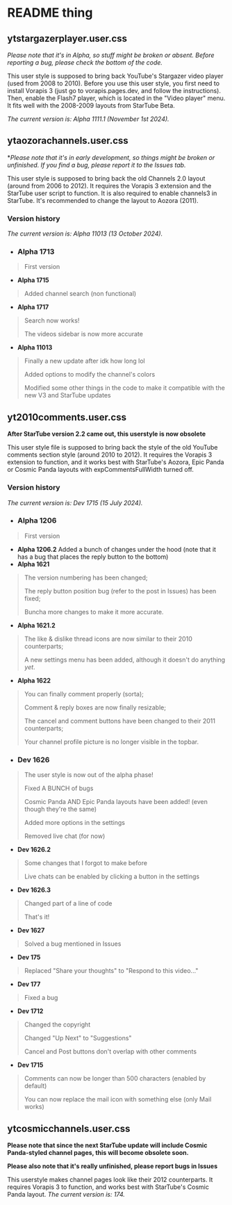 # README thing

## ytstargazerplayer.user.css

*Please note that it's in Alpha, so stuff might be broken or absent. Before reporting a bug, please check the bottom of the code.*

This user style is supposed to bring back YouTube's Stargazer video player (used from 2008 to 2010).
Before you use this user style, you first need to install Vorapis 3 (just go to vorapis.pages.dev, and follow the instructions). Then, enable the Flash7 player, which is located in the "Video player" menu. It fits well with the 2008-2009 layouts from StarTube Beta.

_The current version is: Alpha 1111.1 (November 1st 2024)._

## ytaozorachannels.user.css

**Please note that it's in early development, so things might be broken or unfinished. If you find a bug, please report it to the Issues tab.*

This user style is supposed to bring back the old Channels 2.0 layout (around from 2006 to 2012).
It requires the Vorapis 3 extension and the StarTube user script to function. It is also required to enable channels3 in StarTube. It's recommended to change the layout to Aozora (2011).

### Version history

_The current version is: Alpha 11013 (13 October 2024)._

- ### Alpha 1713
> First version

- **Alpha 1715**
> Added channel search (non functional)

- **Alpha 1717**
> Search now works!
>
> The videos sidebar is now more accurate

- **Alpha 11013**
> Finally a new update after idk how long lol
>
> Added options to modify the channel's colors
>
> Modified some other things in the code to make it compatible with the new V3 and StarTube updates

## yt2010comments.user.css

**After StarTube version 2.2 came out, this userstyle is now obsolete**

This user style file is supposed to bring back the style of the old YouTube comments section style (around 2010 to 2012).
It requires the Vorapis 3 extension to function, and it works best with StarTube's Aozora, Epic Panda or Cosmic Panda layouts with expCommentsFullWidth turned off.

### Version history

_The current version is: Dev 1715 (15 July 2024)._

- ### Alpha 1206
> First version

- **Alpha 1206.2** Added a bunch of changes under the hood (note that it has a bug that places the reply button to the bottom)
- **Alpha 1621**
> The version numbering has been changed;
>
> The reply button position bug (refer to the post in Issues) has been fixed;
> 
> Buncha more changes to make it more accurate.
- **Alpha 1621.2**
> The like & dislike thread icons are now similar to their 2010 counterparts;
> 
> A new settings menu has been added, although it doesn't do anything _yet_.
- **Alpha 1622**
> You can finally comment properly (sorta);
>
> Comment & reply boxes are now finally resizable;
>
> The cancel and comment buttons have been changed to their 2011 counterparts;
>
> Your channel profile picture is no longer visible in the topbar.



- ### Dev 1626
> The user style is now out of the alpha phase!
> 
> Fixed A BUNCH of bugs
> 
> Cosmic Panda AND Epic Panda layouts have been added! (even though they're the same)
> 
> Added more options in the settings
> 
> Removed live chat (for now)

- **Dev 1626.2**
> Some changes that I forgot to make before
>
> Live chats can be enabled by clicking a button in the settings

- **Dev 1626.3**
> Changed part of a line of code
>
> That's it!

- **Dev 1627**
> Solved a bug mentioned in Issues

- **Dev 175**
> Replaced "Share your thoughts" to "Respond to this video..."

- **Dev 177**
> Fixed a bug

- **Dev 1712**
> Changed the copyright
> 
> Changed "Up Next" to "Suggestions"
> 
> Cancel and Post buttons don't overlap with other comments

- **Dev 1715**
> Comments can now be longer than 500 characters (enabled by default)
>
> You can now replace the mail icon with something else (only Mail works)

## ytcosmicchannels.user.css

**Please note that since the next StarTube update will include Cosmic Panda-styled channel pages, this will become obsolete soon.**

**Please also note that it's really unfinished, please report bugs in Issues**

This userstyle makes channel pages look like their 2012 counterparts.
It requires Vorapis 3 to function, and works best with StarTube's Cosmic Panda layout.
_The current version is: 174._
